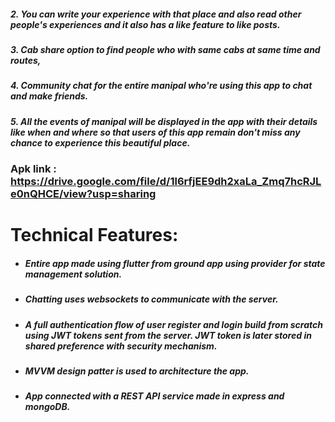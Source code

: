 ##### 2. You can write your experience with that place and also read other people's experiences and it also has a like feature to like posts.
##### 3. Cab share option to find people who with same cabs at same time and routes,
##### 4. Community chat for the entire manipal who're using this app to chat and make friends.
##### 5. All the events of manipal will be displayed in the app with their details like when and where so that users of this app remain don't miss any chance to experience this beautiful place.

### Apk link : https://drive.google.com/file/d/1l6rfjEE9dh2xaLa_Zmq7hcRJLe0nQHCE/view?usp=sharing

# Technical Features:
  - ##### Entire app made using flutter from ground app using provider for state management solution.
  - ##### Chatting uses websockets to communicate with the server. 
  - ##### A full authentication flow of user register and login build from scratch using JWT tokens sent from the server. JWT token is later stored in shared preference with security mechanism.
  - ##### MVVM design patter is used to architecture the app.
  - ##### App connected with a REST API service made in express and mongoDB. 
